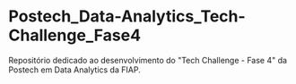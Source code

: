 # Postech_Data-Analytics_Tech-Challenge_Fase4
Repositório dedicado ao desenvolvimento do "Tech Challenge - Fase 4" da Postech em Data Analytics da FIAP.
